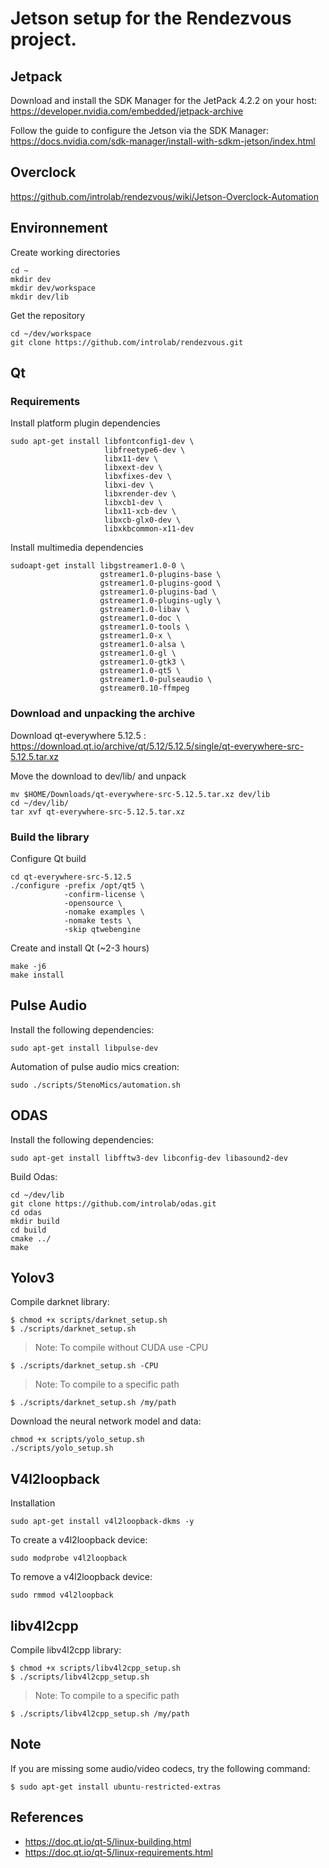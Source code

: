 # Jetson setup for the Rendezvous project.

## Jetpack
Download and install the SDK Manager for the JetPack 4.2.2 on your host: 
    https://developer.nvidia.com/embedded/jetpack-archive

Follow the guide to configure the Jetson via the SDK Manager:
    https://docs.nvidia.com/sdk-manager/install-with-sdkm-jetson/index.html

## Overclock

https://github.com/introlab/rendezvous/wiki/Jetson-Overclock-Automation 

## Environnement

Create working directories

    cd ~
    mkdir dev
    mkdir dev/workspace
    mkdir dev/lib

Get the repository

    cd ~/dev/workspace
    git clone https://github.com/introlab/rendezvous.git

## Qt

### Requirements
Install platform plugin dependencies

    sudo apt-get install libfontconfig1-dev \
                         libfreetype6-dev \
                         libx11-dev \
                         libxext-dev \
                         libxfixes-dev \
                         libxi-dev \
                         libxrender-dev \
                         libxcb1-dev \
                         libx11-xcb-dev \
                         libxcb-glx0-dev \
                         libxkbcommon-x11-dev

Install multimedia dependencies

    sudoapt-get install libgstreamer1.0-0 \
                        gstreamer1.0-plugins-base \
                        gstreamer1.0-plugins-good \
                        gstreamer1.0-plugins-bad \
                        gstreamer1.0-plugins-ugly \
                        gstreamer1.0-libav \
                        gstreamer1.0-doc \
                        gstreamer1.0-tools \
                        gstreamer1.0-x \
                        gstreamer1.0-alsa \
                        gstreamer1.0-gl \
                        gstreamer1.0-gtk3 \
                        gstreamer1.0-qt5 \
                        gstreamer1.0-pulseaudio \
                        gstreamer0.10-ffmpeg

### Download and unpacking the archive
Download qt-everywhere 5.12.5 : https://download.qt.io/archive/qt/5.12/5.12.5/single/qt-everywhere-src-5.12.5.tar.xz 

Move the download to dev/lib/ and unpack

    mv $HOME/Downloads/qt-everywhere-src-5.12.5.tar.xz dev/lib
    cd ~/dev/lib/
    tar xvf qt-everywhere-src-5.12.5.tar.xz

### Build the library

Configure Qt build

    cd qt-everywhere-src-5.12.5
    ./configure -prefix /opt/qt5 \
                -confirm-license \
                -opensource \
                -nomake examples \
	            -nomake tests \
                -skip qtwebengine

Create and install Qt (~2-3 hours)

    make -j6
    make install

## Pulse Audio

Install the following dependencies:

    sudo apt-get install libpulse-dev

Automation of pulse audio mics creation:

    sudo ./scripts/StenoMics/automation.sh

## ODAS

Install the following dependencies:

    sudo apt-get install libfftw3-dev libconfig-dev libasound2-dev

Build Odas:

    cd ~/dev/lib
    git clone https://github.com/introlab/odas.git
    cd odas
    mkdir build
    cd build
    cmake ../
    make

## Yolov3

Compile darknet library:

    $ chmod +x scripts/darknet_setup.sh
    $ ./scripts/darknet_setup.sh

> Note: To compile without CUDA use -CPU

    $ ./scripts/darknet_setup.sh -CPU

> Note: To compile to a specific path

    $ ./scripts/darknet_setup.sh /my/path

Download the neural network model and data:

    chmod +x scripts/yolo_setup.sh
    ./scripts/yolo_setup.sh


## V4l2loopback

Installation

    sudo apt-get install v4l2loopback-dkms -y

To create a v4l2loopback device:
    
    sudo modprobe v4l2loopback

To remove a v4l2loopback device:
    
    sudo rmmod v4l2loopback

## libv4l2cpp

Compile libv4l2cpp library:

    $ chmod +x scripts/libv4l2cpp_setup.sh
    $ ./scripts/libv4l2cpp_setup.sh

> Note: To compile to a specific path

    $ ./scripts/libv4l2cpp_setup.sh /my/path

## Note

If you are missing some audio/video codecs, try the following command:

    $ sudo apt-get install ubuntu-restricted-extras

## References  

- https://doc.qt.io/qt-5/linux-building.html
- https://doc.qt.io/qt-5/linux-requirements.html
